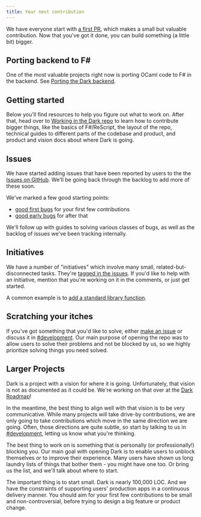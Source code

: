 ```yaml
---
title: Your next contribution
---
```


We have everyone start with [a first PR](getting-started.md), which makes a
small but valuable contribution. Now that you've got it done, you can build
something (a little bit) bigger.

## Porting backend to F\#

One of the most valuable projects right now is porting OCaml code to F# in the
backend. See [Porting the Dark backend](porting-the-dark-backend.md).

## Getting started

Below you'll find resources to help you figure out what to work on. After that,
head over to
[Working in the Dark repo](rescript-and-fsharp-for-dark-developers.md) to learn
how to contribute bigger things, like the basics of F#/ReScript, the layout of
the repo, technical guides to different parts of the codebase and product, and
product and vision docs about where Dark is going.

## Issues

We have started adding issues that have been reported by users to the the
[Issues on GitHub](https://github.com/darklang/dark/issues). We'll be going back
through the backlog to add more of these soon.

We've marked a few good starting points:

- [good first bugs](https://github.com/darklang/dark/labels/good-first-bug) for
  your first few contributions
- [good early bugs](https://github.com/darklang/dark/labels/good-early-bug) for
  after that

We'll follow up with guides to solving various classes of bugs, as well as the
backlog of issues we've been tracking internally.

## Initiatives

We have a number of "initiatives" which involve many small,
related-but-disconnected tasks. They're
[tagged in the issues](https://github.com/darklang/dark/labels/initiative). If
you'd like to help with an initiative, mention that you're working on it in the
comments, or just get started.

A common example is to
[add a standard library function](https://github.com/darklang/dark/issues/2411).

## Scratching your itches

If you've got something that you'd like to solve, either
[make an issue](https://github.com/darklang/dark/issues) or discuss it in
[#development](https://darkcommunity.slack.com/archives/C014H6H6BB3). Our main
purpose of opening the repo was to allow users to solve their problems and not
be blocked by us, so we highly prioritize solving things you need solved.

## Larger Projects

Dark is a project with a vision for where it is going. Unfortunately, that
vision is not as documented as it could be. We're working on that over at the
[Dark Roadmap](https://roadmap.darklang.com)!

In the meantime, the best thing to align well with that vision is to be very
communicative. While many projects will take drive-by contributions, we are only
going to take contributions which move in the same direction we are going.
Often, those directions are quite subtle, so start by talking to us in
[#development](https://darkcommunity.slack.com/archives/C014H6H6BB3), letting us
know what you're thinking.

The best thing to work on is something that is personally (or professionally!)
blocking you. Our main goal with opening Dark is to enable users to unblock
themselves or to improve their experience. Many users have shown us long laundry
lists of things that bother them - you might have one too. Or bring us the list,
and we'll talk about where to start.

The important thing is to start small. Dark is nearly 100,000 LOC. And we have
the constraints of supporting users' production apps in a continuous delivery
manner. You should aim for your first few contributions to be small and
non-controversial, before trying to design a big feature or product change.
